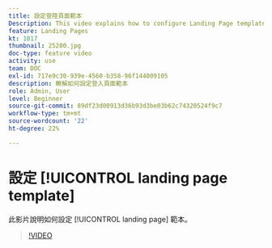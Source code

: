 ```yaml
---
title: 設定登陸頁面範本
Description: This video explains how to configure Landing Page templates in Adobe Campaign Standard.
feature: Landing Pages
kt: 1817
thumbnail: 25200.jpg
doc-type: feature video
activity: use
team: DOC
exl-id: 717e9c30-939e-4560-b358-96f144009105
description: 瞭解如何設定登入頁面範本
role: Admin, User
level: Beginner
source-git-commit: 89df23d00913d36b93d3be03b62c74320524f9c7
workflow-type: tm+mt
source-wordcount: '22'
ht-degree: 22%

---
```


# 設定 [!UICONTROL landing page template]

此影片說明如何設定 [!UICONTROL landing page] 範本。

>[!VIDEO](https://video.tv.adobe.com/v/25200/?quality=12&learn=on)

